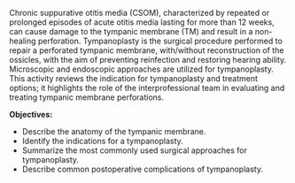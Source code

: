 Chronic suppurative otitis media (CSOM), characterized by repeated or prolonged episodes of acute otitis media lasting for more than 12 weeks, can cause damage to the tympanic membrane (TM) and result in a non-healing perforation. Tympanoplasty is the surgical procedure performed to repair a perforated tympanic membrane, with/without reconstruction of the ossicles, with the aim of preventing reinfection and restoring hearing ability. Microscopic and endoscopic approaches are utilized for tympanoplasty. This activity reviews the indication for tympanoplasty and treatment options; it highlights the role of the interprofessional team in evaluating and treating tympanic membrane perforations.

**Objectives:**
- Describe the anatomy of the tympanic membrane.
- Identify the indications for a tympanoplasty.
- Summarize the most commonly used surgical approaches for tympanoplasty.
- Describe common postoperative complications of tympanoplasty.